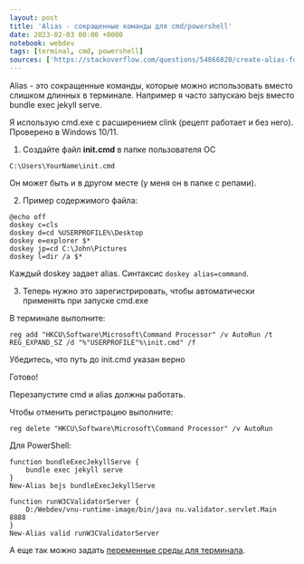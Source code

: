 ```yaml
---
layout: post
title: 'Alias - сокращенные команды для cmd/powershell'
date: 2023-02-03 00:00 +0000
notebook: webdev
tags: [terminal, cmd, powershell]
sources: ['https://stackoverflow.com/questions/54866820/create-alias-for-a-specific-command-in-cmd/65823225#65823225']
---
```

Alias - это сокращенные команды, которые можно использовать вместо слишком длинных в терминале. Например я часто запускаю bejs вместо bundle exec jekyll serve.

Я использую cmd.exe с расширением clink (рецепт работает и без него). Проверено в Windows 10/11.

1.  Создайте файл **init.cmd** в папке пользователя OC 
```
C:\Users\YourName\init.cmd
```
Он может быть и в другом месте (у меня он в папке с репами).

2. Пример содержимого файла:
```
@echo off
doskey c=cls
doskey d=cd %USERPROFILE%\Desktop
doskey e=explorer $*
doskey jp=cd C:\John\Pictures
doskey l=dir /a $* 
```
Каждый doskey задает alias. Синтаксис `doskey alias=command`.

3.  Теперь нужно это зарегистрировать, чтобы автоматически применять при запуске cmd.exe

В терминале выполните:

```
reg add "HKCU\Software\Microsoft\Command Processor" /v AutoRun /t REG_EXPAND_SZ /d "%"USERPROFILE"%\init.cmd" /f 
```
Убедитесь, что путь до init.cmd указан верно

Готово!

Перезапустите cmd и alias должны работать.

Чтобы отменить регистрацию выполните:

```
reg delete "HKCU\Software\Microsoft\Command Processor" /v AutoRun
```

Для PowerShell:

```
function bundleExecJekyllServe {
    bundle exec jekyll serve
}
New-Alias bejs bundleExecJekyllServe

function runW3CValidatorServer {
    D:/Webdev/vnu-runtime-image/bin/java nu.validator.servlet.Main 8888
}
New-Alias valid runW3CValidatorServer
```

А еще так можно задать [переменные среды для терминала](editor-env-var.html).